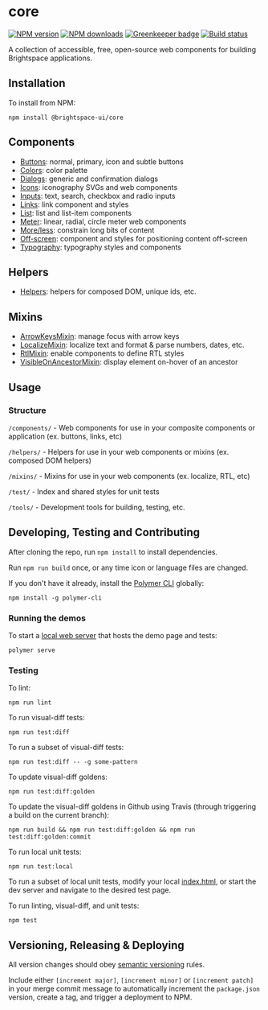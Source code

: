 # core

[![NPM version](https://img.shields.io/npm/v/@brightspace-ui/core.svg)](https://www.npmjs.org/package/@brightspace-ui/core)
[![NPM downloads](https://img.shields.io/npm/dt/@brightspace-ui/core.svg)](https://www.npmjs.com/package/@brightspace-ui/core)
[![Greenkeeper badge](https://badges.greenkeeper.io/BrightspaceUI/core.svg)](https://greenkeeper.io/)
[![Build status](https://travis-ci.com/BrightspaceUI/core.svg?branch=master)](https://travis-ci.com/BrightspaceUI/core)

A collection of accessible, free, open-source web components for building Brightspace applications.

## Installation

To install from NPM:

```shell
npm install @brightspace-ui/core
```

## Components

* [Buttons](components/button/): normal, primary, icon and subtle buttons
* [Colors](components/colors/): color palette
* [Dialogs](components/dialog/): generic and confirmation dialogs
* [Icons](components/icons/): iconography SVGs and web components
* [Inputs](components/inputs/): text, search, checkbox and radio inputs
* [Links](components/link/): link component and styles
* [List](components/list/): list and list-item components
* [Meter](components/meter/): linear, radial, circle meter web components
* [More/less](components/more-less/): constrain long bits of content
* [Off-screen](components/offscreen/): component and styles for positioning content off-screen
* [Typography](components/typography/): typography styles and components

## Helpers

* [Helpers](helpers/): helpers for composed DOM, unique ids, etc.

## Mixins

* [ArrowKeysMixin](mixins/arrow-keys-mixin.md): manage focus with arrow keys
* [LocalizeMixin](mixins/localize-mixin.md): localize text and format & parse numbers, dates, etc.
* [RtlMixin](mixins/rtl-mixin.md): enable components to define RTL styles
* [VisibleOnAncestorMixin](mixins/visible-on-ancestor-mixin.md): display element on-hover of an ancestor

## Usage

### Structure

`/components/` - Web components for use in your composite components or application (ex. buttons, links, etc)

`/helpers/` - Helpers for use in your web components or mixins (ex. composed DOM helpers)

`/mixins/` - Mixins for use in your web components (ex. localize, RTL, etc)

`/test/` - Index and shared styles for unit tests

`/tools/` - Development tools for building, testing, etc.

## Developing, Testing and Contributing

After cloning the repo, run `npm install` to install dependencies.

Run `npm run build` once, or any time icon or language files are changed.

If you don't have it already, install the [Polymer CLI](https://www.polymer-project.org/3.0/docs/tools/polymer-cli) globally:

```shell
npm install -g polymer-cli
```

### Running the demos

To start a [local web server](https://www.polymer-project.org/3.0/docs/tools/polymer-cli-commands#serve) that hosts the demo page and tests:

```shell
polymer serve
```

### Testing

To lint:

```shell
npm run lint
```

To run visual-diff tests:

```shell
npm run test:diff
```

To run a subset of visual-diff tests:

```shell
npm run test:diff -- -g some-pattern
```

To update visual-diff goldens:

```shell
npm run test:diff:golden
```

To update the visual-diff goldens in Github using Travis (through triggering a build on the current branch):

```shell
npm run build && npm run test:diff:golden && npm run test:diff:golden:commit
```

To run local unit tests:

```shell
npm run test:local
```

To run a subset of local unit tests, modify your local [index.html](https://github.com/BrightspaceUI/core/blob/master/test/index.html), or start the dev server and navigate to the desired test page.

To run linting, visual-diff, and unit tests:

```shell
npm test
```

## Versioning, Releasing & Deploying

All version changes should obey [semantic versioning](https://semver.org/) rules.

Include either `[increment major]`, `[increment minor]` or `[increment patch]` in your merge commit message to automatically increment the `package.json` version, create a tag, and trigger a deployment to NPM.
